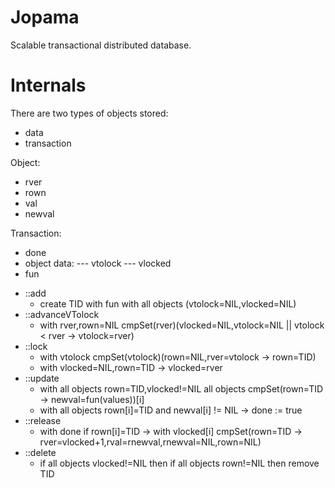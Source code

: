 # Jopama
Scalable transactional distributed database.

# Internals
There are two types of objects stored:
* data
* transaction

Object:
- rver
- rown
- val
- newval

Transaction:
- done
- object data:
--- vtolock
--- vlocked
- fun

* ::add
    * create TID with fun with all objects (vtolock=NIL,vlocked=NIL)
* ::advanceVTolock
    * with rver,rown=NIL cmpSet(rver)(vlocked=NIL,vtolock=NIL || vtolock < rver -> vtolock=rver)
* ::lock
    * with vtolock cmpSet(vtolock)(rown=NIL,rver=vtolock -> rown=TID)
    * with vlocked=NIL,rown=TID -> vlocked=rver
* ::update
    * with all objects rown=TID,vlocked!=NIL all objects cmpSet(rown=TID -> newval=fun(values))[i]
    * with all objects rown[i]=TID and newval[i] != NIL -> done := true
* ::release
    * with done if rown[i]=TID -> with vlocked[i] cmpSet(rown=TID -> rver=vlocked+1,rval=rnewval,rnewval=NIL,rown=NIL)
* ::delete
    * if all objects vlocked!=NIL then if all objects rown!=NIL then remove TID

